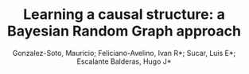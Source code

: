 ---
paperId: 13
author: Gonzalez-Soto, Mauricio; Feliciano-Avelino, Ivan R*; Sucar, Luis E*; Escalante Balderas, Hugo J*
publicationauthor: Gonzalez-Soto, M. et al.
title: "Learning a causal structure: a Bayesian Random Graph approach"
pdf: GonzalezSoto_LongPresentation_13.pdf
poster: GonzalezSoto_LongPresentation_13.png
alt: --
type: Oral
topic: Machine Learning
link: https://doi.org/10.52591/lxai202012121
conference: neurips
year: 2020
tags: neurips-2020
location: Virtual
---